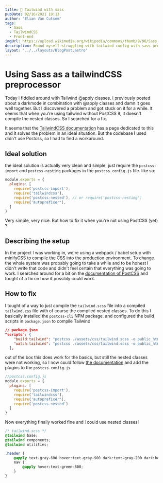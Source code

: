 ```yaml
---
title: 💄 Tailwind with sass
pubDate: 02/16/2021 19:13 
author: "Elian Van Cutsem"
tags:
  - Sass
  - TailwindCSS
  - Front-end
imgUrl: https://upload.wikimedia.org/wikipedia/commons/thumb/9/96/Sass_Logo_Color.svg/1200px-Sass_Logo_Color.svg.png
description: Found myself struggling with tailwind config with sass preprocessor, so I figured I'd share a solution
layout: '../../layouts/BlogPost.astro'
---
```


# Using Sass as a tailwindCSS preprocessor

Today I fiddled around with Tailwind @apply classes. I previously posted about a darkmode in combination with @apply classes and damn it goes well together. But I discovered a problem and got stuck on it for a while. It seems that when you're using tailwind without PostCSS 8, it doesn't compile the nested classes. So I searched for a fix.

It seems that the [TailwindCSS documentation](<https://tailwindcss.com/docs/using-with-preprocessors>) has a page dedicated to this and it solves the problem in an ideal situation. But the codebase I used didn't use Postcss, so I had to find a workaround.

## Ideal solution

the ideal solution is actually very clean and simple, just require the `postcss-import` and `postcss-nesting` packages in the `postcss.config.js` file. like so:

```javascript
module.exports = {
  plugins: [
    require('postcss-import'),
    require('tailwindcss'),
    require('postcss-nested'), // or require('postcss-nesting')
    require('autoprefixer'),
  ]
}
```

Very simple, very nice. But how to fix it when you're not using PostCSS (yet) ?

## Describing the setup

In the project I was working in, we're using a webpack / babel setup with minifyCSS to compile the CSS into the production environment. To change the whole system was probably going to take a while and to be honest I didn't write that code and didn't feel certain that everything was going to work.
I searched around for a bit on the [documentation of PostCSS](<https://github.com/postcss/postcss#usage>) and tought of a fix on how it possibly could work.

## How to fix

I tought of a way to just compile the `tailwind.scss` file into a compiled `tailwind.css` file with of course the compiled nested classes. To do this I basically installed the `postcss-cli` NPM package. and configured the build scripts in `package.json` to compile Tailwind

```json
// package.json
"scripts": {
    "build:tailwind": "postcss ./assets/css/tailwind.scss -o public_html/assets/css/tailwindoutput.css",
    "watch:tailwind": "postcss ./assets/css/tailwind.scss -o public_html/assets/css/tailwindoutput.css --watch"
  },
```

out of the box this does work for the basics, but still the nested classes were not working, so I now could follow [the documentation](<https://github.com/postcss/postcss#usage>) and add the plugins to the `postcss.config.js`

```javascript
//postcss.config.js
module.exports = {
  plugins: [
    require('postcss-import'),
    require('tailwindcss'),
    require('autoprefixer'),
    require('postcss-nested')
  ]
}
```

Now everything finally worked fine and I could use nested classes!

```scss
/* tailwind.scss */
@tailwind base;
@tailwind components;
@tailwind utilities;

.header {
    @apply text-gray-600 hover:text-gray-900 dark:text-gray-200 dark:hover:text-gray-50;
    nav {
        @apply hover:text-green-800;
    }
}

```
